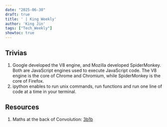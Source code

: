 ```yaml
---
date: "2025-06-30"
draft: true
title: ' | King Weekly'
author: 'King Jin'
tags: ["Tech_Weekly"]
showtoc: true
---
```


## Trivias 
1. Google developed the V8 engine, and Mozilla developed SpiderMonkey. Both are JavaScript engines used to execute JavaScript code. The V8 engine is the core of Chrome and Chromium, while SpiderMonkey is the core of Firefox.
2. ipython enables to run unix commands, run functions and run one line of code at a time in your terminal.


## Resources
1. Maths at the back of Convolution: [3b1b](https://youtu.be/KuXjwB4LzSA?si=tU6_SrgzS0y8yxdH)